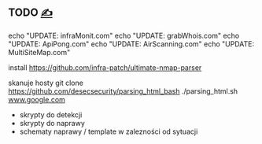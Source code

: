 
## TODO [<span style='font-size:20px;'>&#x270D;</span>](https://github.com/infra-patch/bash/edit/main/DOCS/TODO.md)


echo "UPDATE: infraMonit.com"
echo "UPDATE: grabWhois.com"
echo "UPDATE: ApiPong.com"
echo "UPDATE: AirScanning.com"
echo "UPDATE: MultiSiteMap.com"


install
https://github.com/infra-patch/ultimate-nmap-parser

skanuje hosty
git clone https://github.com/desecsecurity/parsing_html_bash
./parsing_html.sh www.google.com


+ skrypty do detekcji
+ skrypty do naprawy
+ schematy naprawy / template w zalezności od sytuacji


